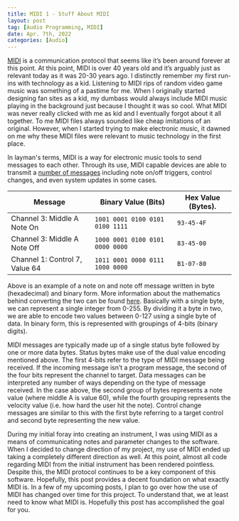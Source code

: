 ```yaml
---
title: MIDI 1 - Stuff About MIDI
layout: post
tag: [Audio Programming, MIDI]
date: Apr. 7th, 2022
categories: [Audio]
---
```


[MIDI](https://en.wikipedia.org/wiki/MIDI) is a communication protocol that seems like it’s been around forever at this point. At this point, MIDI is over 40 years old and it’s arguably just as relevant today as it was 20-30 years ago. I distinctly remember my first run-ins with technology as a kid. Listening to MIDI rips of random video game music was something of a pastime for me. When I originally started designing fan sites as a kid, my dumbass would always include MIDI music playing in the background just because I thought it was so cool. What MIDI was never really clicked with me as kid and I eventually forgot about it all together. To me MIDI files always sounded like cheap imitations of an original. However, when I started trying to make electronic music, it dawned on me why these MIDI files were relevant to music technology in the first place.

In layman's terms, MIDI is a way for electronic music tools to send messages to each other. Through its use, MIDI capable devices are able to transmit a [number of messages](https://users.cs.cf.ac.uk/dave/Multimedia/node158.html) including note on/off triggers, control changes, and even system updates in some cases.

| Message                         | Binary Value (Bits)               | Hex Value  (Bytes). |
|---------------------------------|-----------------------------------|---------------------|
| Channel 3: Middle A Note On     | ``1001 0001 0100 0101 0100 1111`` | ``93-45-4F``        |
| Channel 3: Middle A Note Off    | ``1000 0001 0100 0101 0000 0000`` | ``83-45-00``        |
| Channel 1: Control 7, Value 64  | ``1011 0001 0000 0111 1000 0000`` | ``B1-07-80``        |

Above is an example of a note on and note off message written in byte (hexadecimal) and binary form. More information about the mathematics behind converting the two can be found [here](https://www.bbc.co.uk/bitesize/guides/zd88jty/revision/5). Basically with a single byte, we can represent a single integer from 0-255. By dividing it a byte in two, we are able to encode two values between 0-127 using a single byte of data. In binary form, this is represented with groupings of 4-bits (binary digits).

MIDI messages are typically made up of a single status byte followed by one or more data bytes. Status bytes make use of the dual value encoding mentioned above. The first 4-bits refer to the type of MIDI message being received. If the incoming message isn’t a program message, the second of the four bits represent the channel to target. Data messages can be interpreted any number of ways depending on the type of message received. In the case above, the second group of bytes represents a note value (where middle A is value 60), while the fourth grouping represents the velocity value (i.e. how hard the user hit the note). Control change messages are similar to this with the first byte referring to a target control and second byte representing the new value.

During my initial foray into creating an instrument, I was using MIDI as a means of communicating notes and parameter changes to the software. When I decided to change direction of my project, my use of MIDI ended up taking a completely different direction as well. At this point, almost all code regarding MIDI from the initial instrument has been rendered pointless. Despite this, the MIDI protocol continues to be a key component of this software. Hopefully, this post provides a decent foundation on what exactly MIDI is. In a few of my upcoming posts, I plan to go over how the use of MIDI has changed over time for this project. To understand that, we at least need to know what MIDI is. Hopefully this post has accomplished the goal for you.
